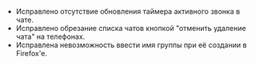 - Исправлено отсутствие обновления таймера активного звонка в чате.
- Исправлено обрезание списка чатов кнопкой "отменить удаление чата" на телефонах.
- Исправлена невозможность ввести имя группы при её создании в Firefox'е.
